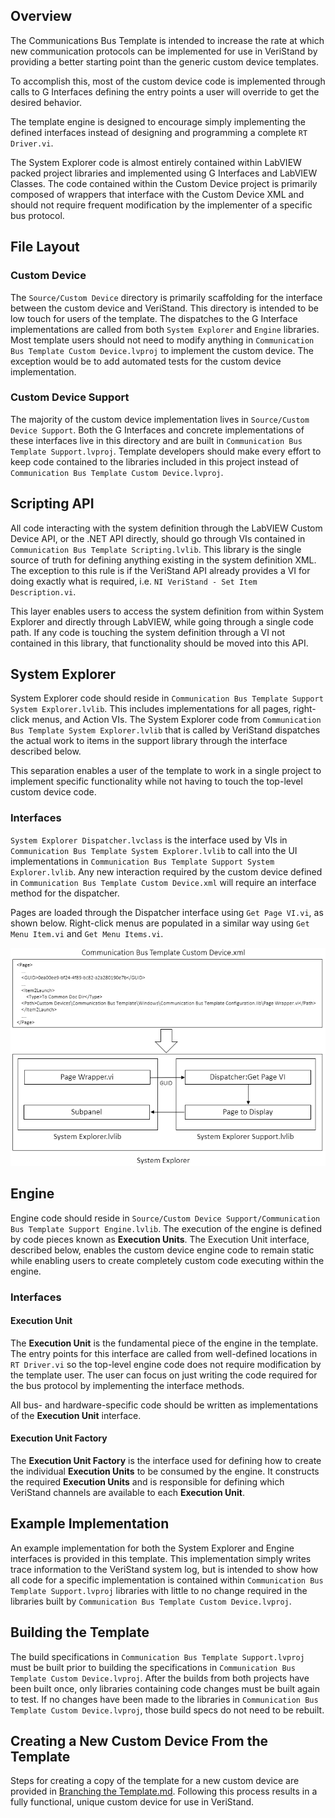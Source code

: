 ## Overview

The Communications Bus Template is intended to increase the rate at which new communication protocols can be implemented for use in VeriStand by providing a better starting point than the generic custom device templates.

To accomplish this, most of the custom device code is implemented through calls to G Interfaces defining the entry points a user will override to get the desired behavior.

The template engine is designed to encourage simply implementing the defined interfaces instead of designing and programming a complete `RT Driver.vi`.

The System Explorer code is almost entirely contained within LabVIEW packed project libraries and implemented using G Interfaces and LabVIEW Classes. The code contained within the Custom Device project is primarily composed of wrappers that interface with the Custom Device XML and should not require frequent modification by the implementer of a specific bus protocol.

## File Layout

### Custom Device

The `Source/Custom Device` directory is primarily scaffolding for the interface between the custom device and VeriStand. This directory is intended to be low touch for users of the template. The dispatches to the G Interface implementations are called from both `System Explorer` and `Engine` libraries. Most template users should not need to modify anything in `Communication Bus Template Custom Device.lvproj` to implement the custom device. The exception would be to add automated tests for the custom device implementation.

### Custom Device Support

The majority of the custom device implementation lives in `Source/Custom Device Support`. Both the G Interfaces and concrete implementations of these interfaces live in this directory and are built in `Communication Bus Template Support.lvproj`. Template developers should make every effort to keep code contained to the libraries included in this project instead of `Communication Bus Template Custom Device.lvproj`.

## Scripting API

All code interacting with the system definition through the LabVIEW Custom Device API, or the .NET API directly, should go through VIs contained in `Communication Bus Template Scripting.lvlib`. This library is the single source of truth for defining anything existing in the system definition XML. The exception to this rule is if the VeriStand API already provides a VI for doing exactly what is required, i.e. `NI VeriStand - Set Item Description.vi`.

This layer enables users to access the system definition from within System Explorer and directly through LabVIEW, while going through a single code path. If any code is touching the system definition through a VI not contained in this library, that functionality should be moved into this API.

## System Explorer

System Explorer code should reside in `Communication Bus Template Support System Explorer.lvlib`. This includes implementations for all pages, right-click menus, and Action VIs. The System Explorer code from `Communication Bus Template System Explorer.lvlib` that is called by VeriStand dispatches the actual work to items in the support library through the interface described below.

This separation enables a user of the template to work in a single project to implement specific functionality while not having to touch the top-level custom device code.

### Interfaces

`System Explorer Dispatcher.lvclass` is the interface used by VIs in `Communication Bus Template System Explorer.lvlib` to call into the UI implementations in `Communication Bus Template Support System Explorer.lvlib`. Any new interaction required by the custom device defined in `Communication Bus Template Custom Device.xml` will require an interface method for the dispatcher.

Pages are loaded through the Dispatcher interface using `Get Page VI.vi`, as shown below. Right-click menus are populated in a similar way using `Get Menu Item.vi` and `Get Menu Items.vi`.

![Page Dispatcher](Resources/PageDispatcher.png)

## Engine

Engine code should reside in `Source/Custom Device Support/Communication Bus Template Support Engine.lvlib`. The execution of the engine is defined by code pieces known as **Execution Units**. The Execution Unit interface, described below, enables the custom device engine code to remain static while enabling users to create completely custom code executing within the engine.

### Interfaces

#### Execution Unit

The **Execution Unit** is the fundamental piece of the engine in the template. The entry points for this interface are called from well-defined locations in `RT Driver.vi` so the top-level engine code does not require modification by the template user. The user can focus on just writing the code required for the bus protocol by implementing the interface methods.

All bus- and hardware-specific code should be written as implementations of the **Execution Unit** interface.

#### Execution Unit Factory

The **Execution Unit Factory** is the interface used for defining how to create the individual **Execution Units** to be consumed by the engine. It constructs the required **Execution Units** and is responsible for defining which VeriStand channels are available to each **Execution Unit**.

## Example Implementation

An example implementation for both the System Explorer and Engine interfaces is provided in this template. This implementation simply writes trace information to the VeriStand system log, but is intended to show how all code for a specific implementation is contained within `Communication Bus Template Support.lvproj` libraries with little to no change required in the libraries built by `Communication Bus Template Custom Device.lvproj`.

## Building the Template

The build specifications in `Communication Bus Template Support.lvproj` must be built prior to building the specifications in `Communication Bus Template Custom Device.lvproj`. After the builds from both projects have been built once, only libraries containing code changes must be built again to test. If no changes have been made to the libraries in `Communication Bus Template Custom Device.lvproj`, those build specs do not need to be rebuilt.

## Creating a New Custom Device From the Template

Steps for creating a copy of the template for a new custom device are provided in [Branching the Template.md](https://github.com/ni/niveristand-communications-bus-template/blob/main/Docs/Branching%20the%20Template.md). Following this process results in a fully functional, unique custom device for use in VeriStand.
